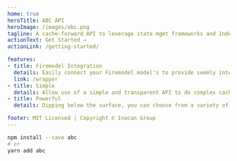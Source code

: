 ```yaml
---
home: true
heroTitle: ABC API
heroImage: /images/abc.png
tagline: A cache-forward API to leverage state mgmt frameworks and IndexedDB in the browser with Firebase backed data
actionText: Get Started →
actionLink: /getting-started/

features:
- title: Firemodel Integration
  details: Easily connect your Firemodel model's to provide seemly integration between your frontend state management framework, IndexedDb, and Firebase
  link: /wrapper
- title: Simple
  details: Allow use of a simple and transparent API to do complex caching for you.
- title: Powerful
  details: Dipping below the surface, you can choose from a variety of caching strategies and database options that give you an almost unlimited set of usage patterns.

footer: MIT Licensed | Copyright © Inocan Group
---
```



```sh
npm install --save abc
# or
yarn add abc
```
